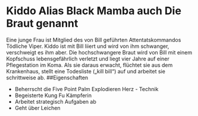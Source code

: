# Kiddo Alias Black Mamba auch Die Braut genannt 
Eine junge Frau ist Mitglied des von Bill geführten Attentatskommandos Tödliche Viper. 
Kiddo ist mit Bill liiert und wird von ihm schwanger, verschweigt es ihm aber.
Die hochschwangere Braut wird von Bill mit einem Kopfschuss lebensgefährlich verletzt
und liegt vier Jahre auf einer Pflegestation im Koma.
Als sie daraus erwacht, flüchtet sie aus dem Krankenhaus, 
stellt eine Todesliste („kill bill“) auf und arbeitet sie schrittweise ab.
##Eigenschaften
* Beherrscht die Five Point Palm Explodieren Herz - Technik
* Begeisterte Kung Fu Kämpferin
* Arbeitet strategisch Aufgaben ab
* Geht über Leichen